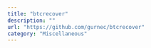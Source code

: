 ```yaml
---
title: "btcrecover"
description: ""
url: "https://github.com/gurnec/btcrecover"
category: "Miscellaneous"
---
```

